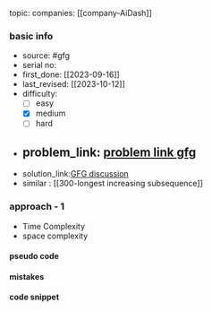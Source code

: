 topic:
companies: [[company-AiDash]]
### basic info
- source: #gfg 
- serial no:
- first_done: [[2023-09-16]]
- last_revised: [[2023-10-12]]
- difficulty:
	- [ ] easy
	- [x] medium
	- [ ] hard
- problem_link: [problem link gfg](https://practice.geeksforgeeks.org/problems/longest-subsequence-such-that-difference-between-adjacents-is-one4724/1)
	- 
- solution_link:[GFG discussion](https://www.geeksforgeeks.org/longest-subsequence-such-that-difference-between-adjacents-is-one/)
- similar : [[300-longest increasing subsequence]]

### approach - 1
- Time Complexity
- space complexity

#### pseudo code

#### mistakes

#### code snippet
```python

```